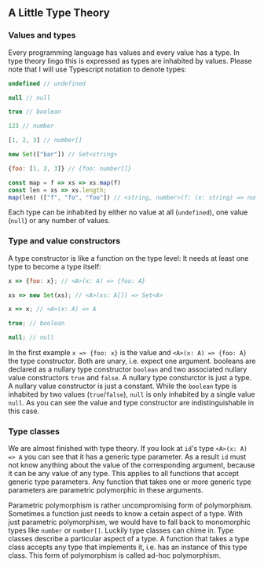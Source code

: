 ## A Little Type Theory

### Values and types

Every programming language has values and every value has a type. In type theory lingo this is expressed as types are inhabited by values. Please note that I will use Typescript notation to denote types:

```javascript
undefined // undefined

null // null

true // boolean

123 // number

[1, 2, 3] // number[]

new Set(["bar"]) // Set<string>

{foo: [1, 2, 3]} // {foo: number[]}

const map = f => xs => xs.map(f)
const len = xs => xs.length;
map(len) (["f", "fo", "foo"]) // <string, number>(f: (x: string) => number) => (xs: string[]) => number[]
```
Each type can be inhabited by either no value at all (`undefined`), one value (`null`) or any number of values.

### Type and value constructors

A type constructor is like a function on the type level: It needs at least one type to become a type itself:

```javascript
x => {foo: x}; // <A>(x: A) => {foo: A}

xs => new Set(xs); // <A>(xs: A[]) => Set<A>

x => x; // <A>(x: A) => A

true; // boolean

null; // null
```
In the first example `x => {foo: x}` is the value and `<A>(x: A) => {foo: A}` the type constructor. Both are unary, i.e. expect one argument. booleans are declared as a nullary type constructor `boolean` and two associated nullary value constructors `true` and `false`. A nullary type consturctor is just a type. A nullary value constructor is just a constant. While the `boolean` type is inhabited by two values (`true`/`false`), `null` is only inhabited by a single value `null`. As you can see the value and type constructor are indistinguishable in this case.

### Type classes

We are almost finished with type theory. If you look at `id`'s type `<A>(x: A) => A` you can see that it has a generic type parameter. As a result `id` must not know anything about the value of the corresponding argument, because it can be any value of any type. This applies to all functions that accept generic type parameters. Any function that takes one or more generic type parameters are parametric polymorphic in these arguments.

Parametric polymorphism is rather uncompromising form of polymorphism. Sometimes a function just needs to know a cetain aspect of a type. With just parametric polymorphism, we would have to fall back to monomorphic types like `number` or `number[]`. Luckily type classes can chime in. Type classes describe a particular aspect of a type. A function that takes a type class accepts any type that implements it, i.e. has an instance of this type class. This form of polymorphism is called ad-hoc polymorphism.
